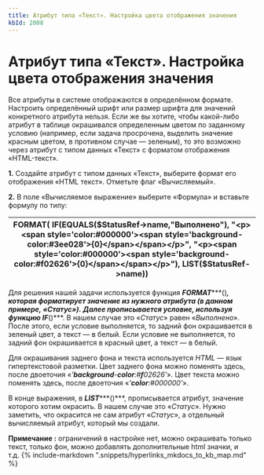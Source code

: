 ```yaml
---
title: Атрибут типа «Текст». Настройка цвета отображения значения
kbId: 2008
---
```


# Атрибут типа «Текст». Настройка цвета отображения значения

Все атрибуты в системе отображаются в определённом формате. Настроить определённый шрифт или размер шрифта для значений конкретного атрибута нельзя. Если же вы хотите, чтобы какой-либо атрибут в таблице окрашивался определенным цветом по заданному условию (например, если задача просрочена, выделить значение красным цветом, в противном случае — зеленым), то это возможно через атрибут с типом данных «Текст» с форматом отображения «HTML-текст».

**1.** Создайте атрибут с типом данных «Текст», выберите формат его отображения «HTML текст». Отметьте флаг «Вычисляемый».

**2.** В поле «Вычисляемое выражение» выберите «Формула» и вставьте формулу по типу:

| FORMAT( IF(EQUALS($StatusRef->name,"Выполнено"), "<p><span style='color:#000000'><span style='background-color:#3ee028'>{0}</span></span></p>", "<p><span style='color:#000000'><span style='background-color:#f02626'>{0}</span></span></p>"), LIST($StatusRef->name)) |
| --- |

Для решения нашей задачи используется функция ***FORMAT******()***, которая форматирует значение из нужного атрибута (в данном примере, «*Статус*»). Далее прописывается условие, используя функцию ***IF******()***. В нашем случае это «*Статус*» равен «*Выполнено*». После этого, если условие выполняется, то задний фон окрашивается в зеленый цвет, а текст — в белый. Если условие не выполняется, то задний фон окрашивается в красный цвет, а текст — в белый.

Для окрашивания заднего фона и текста используется *HTML* — язык гипертекстовой разметки. Цвет заднего фона можно поменять здесь, после двоеточия «*'**background**-**color**:#**f**02626'*». Цвет текста можно поменять здесь, после двоеточия «*'**color**:#000000'*».

В конце выражения, в ***LIST******()***, прописывается атрибут, значение которого хотим окрасить. В нашем случае это «*Статус*». Нужно заметить, что окрасится не сам атрибут «*Статус*», а отдельный вычисляемый атрибут, который мы создали.

**Примечание :** ограничений в настройке нет, можно окрашивать только текст, только фон, можно добавлять дополнительные html значки, и т.д. {% include-markdown ".snippets/hyperlinks_mkdocs_to_kb_map.md" %}
